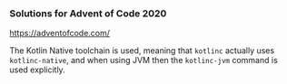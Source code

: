 ### Solutions for Advent of Code 2020

https://adventofcode.com/

The Kotlin Native toolchain is used, meaning that `kotlinc` actually
uses `kotlinc-native`, and when using JVM then the `kotlinc-jvm` command
is used explicitly.
